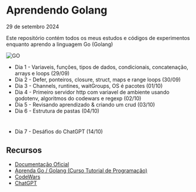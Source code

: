 # Aprendendo Golang

29 de setembro 2024

Este repositório contém todos os meus estudos e códigos de experimentos enquanto aprendo a linguagem Go (Golang)

![GO](https://img.shields.io/badge/Go-00ADD8?style=for-the-badge&logo=go&logoColor=white)

- Dia 1 - Variaveis, funções, tipos de dados, condicionais, concatenação, arrays e loops (29/09)
- Dia 2 - Defer, ponteiros, closure, struct, maps e range loops (30/09)
- Dia 3 - Channels, runtines, waitGroups, OS é pacotes (01/10)
- Dia 4 - Primeiro servidor http com variavel de ambiente usando godotenv, algoritmos do codewars e regexp (02/10)
- Dia 5 - Revisando aprendizado & criando um crud (03/10)
- Dia 6 - Estrutura de pastas (04/10)

#
- Dia 7 - Desáfios do ChatGPT (14/10)

## Recursos

- [Documentação Oficial](https://go.dev/doc/)
- [Aprenda Go / Golang (Curso Tutorial de Programação)](https://www.youtube.com/playlist?list=PLUbb2i4BuuzCX8CLeArvx663_0a_hSguW)
- [CodeWars](https://www.codewars.com/users/ThiagoBxK)
- [ChatGPT](https://openai.com/chatgpt/)

